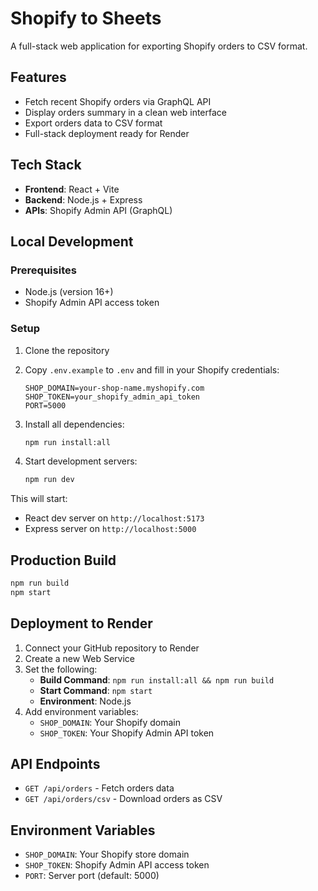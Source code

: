 # Shopify to Sheets

A full-stack web application for exporting Shopify orders to CSV format.

## Features

- Fetch recent Shopify orders via GraphQL API
- Display orders summary in a clean web interface
- Export orders data to CSV format
- Full-stack deployment ready for Render

## Tech Stack

- **Frontend**: React + Vite
- **Backend**: Node.js + Express
- **APIs**: Shopify Admin API (GraphQL)

## Local Development

### Prerequisites

- Node.js (version 16+)
- Shopify Admin API access token

### Setup

1. Clone the repository
2. Copy `.env.example` to `.env` and fill in your Shopify credentials:
   ```
   SHOP_DOMAIN=your-shop-name.myshopify.com
   SHOP_TOKEN=your_shopify_admin_api_token
   PORT=5000
   ```

3. Install all dependencies:
   ```bash
   npm run install:all
   ```

4. Start development servers:
   ```bash
   npm run dev
   ```

This will start:
- React dev server on `http://localhost:5173`
- Express server on `http://localhost:5000`

## Production Build

```bash
npm run build
npm start
```

## Deployment to Render

1. Connect your GitHub repository to Render
2. Create a new Web Service
3. Set the following:
   - **Build Command**: `npm run install:all && npm run build`
   - **Start Command**: `npm start`
   - **Environment**: Node.js
4. Add environment variables:
   - `SHOP_DOMAIN`: Your Shopify domain
   - `SHOP_TOKEN`: Your Shopify Admin API token

## API Endpoints

- `GET /api/orders` - Fetch orders data
- `GET /api/orders/csv` - Download orders as CSV

## Environment Variables

- `SHOP_DOMAIN`: Your Shopify store domain
- `SHOP_TOKEN`: Shopify Admin API access token
- `PORT`: Server port (default: 5000)